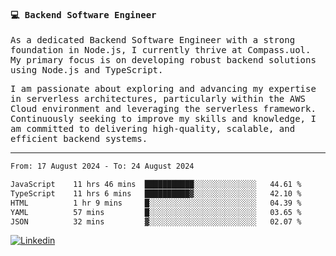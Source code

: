
<samp>
  
#### 💻 Backend Software Engineer

As a dedicated Backend Software Engineer with a strong foundation in Node.js, I currently thrive at Compass.uol. My primary focus is on developing robust backend solutions using Node.js and TypeScript.

I am passionate about exploring and advancing my expertise in serverless architectures, particularly within the AWS Cloud environment and leveraging the serverless framework. Continuously seeking to improve my skills and knowledge, I am committed to delivering high-quality, scalable, and efficient backend systems.

---

<!--START_SECTION:waka-->

```txt
From: 17 August 2024 - To: 24 August 2024

JavaScript    11 hrs 46 mins  ███████████░░░░░░░░░░░░░░   44.61 %
TypeScript    11 hrs 6 mins   ██████████▓░░░░░░░░░░░░░░   42.10 %
HTML          1 hr 9 mins     █░░░░░░░░░░░░░░░░░░░░░░░░   04.39 %
YAML          57 mins         █░░░░░░░░░░░░░░░░░░░░░░░░   03.65 %
JSON          32 mins         ▓░░░░░░░░░░░░░░░░░░░░░░░░   02.07 %
```

<!--END_SECTION:waka-->
  
</samp>

[![Linkedin](https://img.shields.io/badge/-Mateus%20Garcia-c080ff?style=flat-square&logo=Linkedin&logoColor=white&link=https://www.linkedin.com/in/mpgxc)](https://www.linkedin.com/in/mateusogarcia) 
